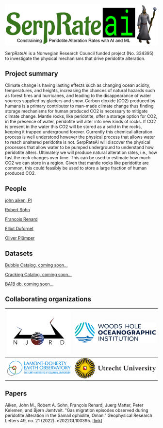 ![SerpRateAI logo](/assets/serprateai-logo.png?raw=true "SerpRateAI")


SerpRateAI is a Norwegian Research Council funded project (No. 334395) to investigate the physical mechanisms that drive peridotite alteration.

## Project summary

Climate change is having lasting effects such as changing ocean acidity, temperatures, and heights, increasing the chances of natural hazards such as forest fires and hurricanes, and leading to the disappearance of water sources supplied by glaciers and snow. Carbon dioxide (CO2) produced by humans is a primary contributor to man-made climate change thus finding storage mechanisms for human produced CO2 is necessary to mitigate climate change. Mantle rocks, like peridotite, offer a storage option for CO2, in the presence of water, peridotite will alter into new kinds of rocks. If CO2 is present in the water this CO2 will be stored as a solid in the rocks, keeping it trapped underground forever. Currently this chemical alteration process is well understood however the physical process that allows water to reach unaltered peridotite is not. SerpRateAI will discover the physical processes that allow water to be pumped underground to understand how peridotite alters. Ultimately we will produce natural alteration rates, i.e., how fast the rock changes over time. This can be used to estimate how much CO2 we can store in a region. Given that mantle rocks like peridotite are common, this could feasibly be used to store a large fraction of human produced CO2.

## People

[john aiken, PI](https://expertanalytics.no/about/employees/john/)

[Robert Sohn](https://www2.whoi.edu/staff/rsohn/)

[Francois Renard](https://www.mn.uio.no/geo/english/people/aca/crust/francoir/)

[Elliot Dufornet](https://github.com/Elliotdft)

[Oliver Plümper](https://www.uu.nl/staff/OPlumper)

## Datasets

[Bubble Catalog, coming soon...]()

[Cracking Catalog, coming soon...]()

[BA1B db, coming soon...]()

## Collaborating organizations

| ![Njord Logo](/assets/njord.png) | ![WHOI logo](/assets/whoi.png) |
| -------------------------------- | ------------------------------ |
| ![Lamont Logo](/assets/lamont.png) | ![uu geosciences logo](/assets/uu.png) |

## Papers

Aiken, John M., Robert A. Sohn, François Renard, Juerg Matter, Peter Kelemen, and Bjørn Jamtveit. "Gas migration episodes observed during peridotite alteration in the Samail ophiolite, Oman." Geophysical Research Letters 49, no. 21 (2022): e2022GL100395. [[link](https://agupubs.onlinelibrary.wiley.com/doi/full/10.1029/2022GL100395)]
